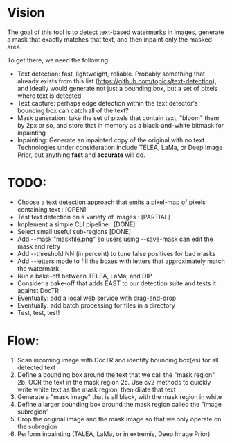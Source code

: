# Vision 

The goal of this tool is to detect text-based watermarks in images, generate a mask that exactly matches that text, and then inpaint only the masked area. 

To get there, we need the following:  

- Text detection: fast, lightweight, reliable. Probably something that already exists from this list (https://github.com/topics/text-detection), and ideally would generate not just a bounding box, but a set of pixels where text is detected 
- Text capture: perhaps edge detection within the text detector's bounding box can catch all of the text?  
- Mask generation: take the set of pixels that contain text, "bloom" them by 2px or so, and store that in memory as a black-and-white bitmask for inpainting 
- Inpainting: Generate an inpainted copy of the original with no text. Technologies under consideration include TELEA, LaMa, or Deep Image Prior, but anything **fast** and **accurate** will do. 

# TODO: 

- Choose a text detection approach that emits a pixel-map of pixels containing text : [OPEN]
- Test text detection on a variety of images : [PARTIAL]
- Implement a simple CLI pipeline : [DONE]
- Select small useful sub-regions [DONE]
- Add --mask "maskfile.png" so users using --save-mask can edit the mask and retry
- Add --threshold NN (in percent) to tune false positives for bad masks
- Add --letters mode to fill the boxes with letters that approximately match the watermark 
- Run a bake-off between TELEA, LaMa, and DIP 
- Consider a bake-off that adds EAST to our detection suite and tests it against DocTR 
- Eventually: add a local web service with drag-and-drop
- Eventually: add batch processing for files in a directory 
- Test, test, test!

# Flow: 

1. Scan incoming image with DocTR and identify bounding box(es) for all detected text 
2. Define a bounding box around the text that we call the "mask region"  
2b. OCR the text in the mask region 
2c. Use cv2 methods to quickly write white text as the mask region, then dilate that text 
3. Generate a "mask image" that is all black, with the mask region in white 
4. Define a larger bounding box around the mask region called the "image subregion" 
5. Crop the original image and the mask image so that we only operate on the subregion 
6. Perform inpainting (TALEA, LaMa, or in extremis, Deep Image Prior)


